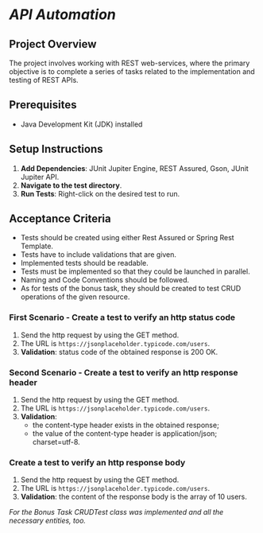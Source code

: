 # ***API Automation***

## Project Overview
The project involves working with REST web-services, where the primary objective is to complete a series of tasks related to the implementation and testing of REST APIs.

## Prerequisites
- Java Development Kit (JDK) installed

## Setup Instructions
1. **Add Dependencies**: JUnit Jupiter Engine, REST Assured, Gson, JUnit Jupiter API.
2. **Navigate to the test directory**.
3. **Run Tests**: Right-click on the desired test to run.

## Acceptance Criteria
- Tests should be created using either Rest Assured or Spring Rest Template. 
- Tests have to include validations that are given. 
- Implemented tests should be readable. 
- Tests must be implemented so that they could be launched in parallel. 
- Naming and Code Conventions should be followed. 
- As for tests of the bonus task, they should be created to test CRUD operations of the given resource.

### First Scenario - Create a test to verify an http status code
1. Send the http request by using the GET method. 
2. The URL is `https://jsonplaceholder.typicode.com/users`.
3. **Validation**: status code of the obtained response is 200 OK.

### Second Scenario - Create a test to verify an http response header
1. Send the http request by using the GET method.
2. The URL is `https://jsonplaceholder.typicode.com/users`.
3. **Validation**:
   - the content-type header exists in the obtained response;
   - the value of the content-type header is application/json; charset=utf-8.


### Create a test to verify an http response body
1. Send the http request by using the GET method.
2. The URL is `https://jsonplaceholder.typicode.com/users`.
3. **Validation**: the content of the response body is the array of 10 users.


_For the Bonus Task CRUDTest class was implemented and all the necessary entities, too._